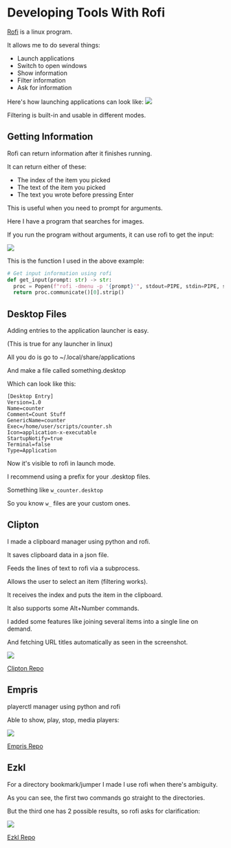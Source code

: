 # Developing Tools With Rofi

[Rofi](https://github.com/davatorium/rofi) is a linux program.

It allows me to do several things:

- Launch applications
- Switch to open windows
- Show information
- Filter information
- Ask for information

Here's how launching applications can look like:
![](https://i.imgur.com/9rcbhil.jpg)

Filtering is built-in and usable in different modes.

## Getting Information

Rofi can return information after it finishes running.

It can return either of these:

- The index of the item you picked
- The text of the item you picked
- The text you wrote before pressing Enter

This is useful when you need to prompt for arguments.

Here I have a program that searches for images.

If you run the program without arguments, it can use rofi to get the input:

![](https://i.imgur.com/GKNQah3.gif)

This is the function I used in the above example:

```python
# Get input information using rofi
def get_input(prompt: str) -> str:
  proc = Popen(f"rofi -dmenu -p '{prompt}'", stdout=PIPE, stdin=PIPE, shell=True, text=True)
  return proc.communicate()[0].strip()
```  

## Desktop Files

Adding entries to the application launcher is easy.

(This is true for any launcher in linux)

All you do is go to ~/.local/share/applications

And make a file called something.desktop

Which can look like this:

```
[Desktop Entry]
Version=1.0
Name=counter
Comment=Count Stuff
GenericName=counter
Exec=/home/user/scripts/counter.sh
Icon=application-x-executable
StartupNotify=true
Terminal=false
Type=Application
```

Now it's visible to rofi in launch mode.

I recommend using a prefix for your .desktop files.

Something like `w_counter.desktop`

So you know `w_` files are your custom ones.

## Clipton

I made a clipboard manager using python and rofi.

It saves clipboard data in a json file.

Feeds the lines of text to rofi via a subprocess.

Allows the user to select an item (filtering works).

It receives the index and puts the item in the clipboard.

It also supports some Alt+Number commands.

I added some features like joining several items into a single line on demand.

And fetching URL titles automatically as seen in the screenshot.

![](https://i.imgur.com/20ef1JU.jpg)

[Clipton Repo](https://github.com/madprops/clipton)

## Empris

playerctl manager using python and rofi

Able to show, play, stop, media players:

![](https://i.imgur.com/nCKRdWe.jpg)

[Empris Repo](https://github.com/madprops/empris)

## Ezkl

For a directory bookmark/jumper I made I use rofi when there's ambiguity.

As you can see, the first two commands go straight to the directories.

But the third one has 2 possible results, so rofi asks for clarification:

![](https://i.imgur.com/74UPaW6.gif)

[Ezkl Repo](https://github.com/madprops/ezkl)